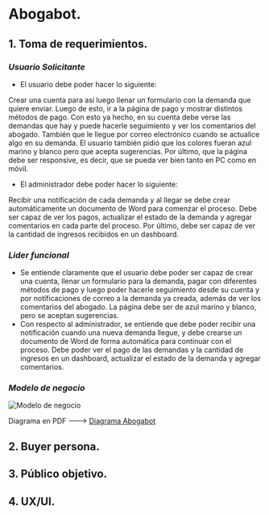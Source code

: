 # Abogabot.

## 1. Toma de requerimientos.
### ***Usuario Solicitante***

- El usuario debe poder hacer lo siguiente:

Crear una cuenta para así luego llenar un formulario con la demanda que quiere enviar. Luego de esto, ir a la página de pago y mostrar distintos métodos de pago. Con esto ya hecho, en su cuenta debe verse las demandas que hay y puede hacerle seguimiento y ver los comentarios del abogado. También que le llegue por correo electrónico cuando se actualice algo en su demanda. El usuario también pidió que los colores fueran azul marino y blanco pero que acepta sugerencias. Por último, que la página debe ser responsive, es decir, que se pueda ver bien tanto en PC como en móvil. 

- El administrador debe poder hacer lo siguiente:

Recibir una notificación de cada demanda y al llegar se debe crear automáticamente un documento de Word para comenzar el proceso. Debe ser capaz de ver los pagos, actualizar el estado de la demanda y agregar comentarios en cada parte del proceso. Por último, debe ser capaz de ver la cantidad de ingresos recibidos en un dashboard. 

### ***Lider funcional***

- Se entiende claramente que el usuario debe poder ser capaz de crear una cuenta, llenar un formulario para la demanda, pagar con diferentes métodos de pago y luego poder hacerle seguimiento desde su cuenta y por notificaciones de correo a la demanda ya creada, además de ver los comentarios del abogado.  La página debe ser de azul marino y blanco, pero se aceptan sugerencias. 
- Con respecto al administrador, se entiende que debe poder recibir una notificación cuando una nueva demanda llegue, y debe crearse un documento de Word de forma automática para continuar con el proceso. Debe poder ver el pago de las demandas y la cantidad de ingresos en un dashboard, actualizar el estado de la demanda y agregar comentarios.

### ***Modelo de negocio***
![Modelo de negocio](./DiagramaAbogabot.png)

Diagrama en PDF ---> [Diagrama Abogabot](./Diagrama%20de%20Abogabot.pdf)


## 2. Buyer persona.

## 3. Público objetivo.

## 4. UX/UI.
